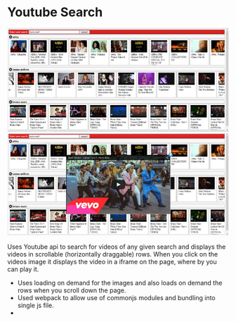 Youtube Search
========
![Youtube Search](screenshot.png)
![Youtube Search playing video](screenshot2.png)

Uses Youtube api to search for videos of any given search and displays the videos in scrollable (horizontally draggable) rows.
When you click on the videos image it displays the video in a iframe on the page, where by you can play it.

* Uses loading on demand for the images and also loads on demand the rows when you scroll down the page.
* Used webpack to allow use of commonjs modules and bundling into single js file.
* 




